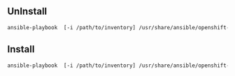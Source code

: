 ## UnInstall 
```sh
ansible-playbook  [-i /path/to/inventory] /usr/share/ansible/openshift-ansible/playbooks/adhoc/uninstall.yml 
```


## Install 
```sh
ansible-playbook  [-i /path/to/inventory] /usr/share/ansible/openshift-ansible/playbooks/byo/config.yml 
```
